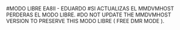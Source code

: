#MODO LIBRE EA8II - EDUARDO 
#SI ACTUALIZAS EL MMDVMHOST PERDERAS EL MODO LIBRE.
#DO NOT UPDATE THE MMDVMHOST VERSION TO PRESERVE THIS MODO LIBRE ( FREE DMR MODE ).
